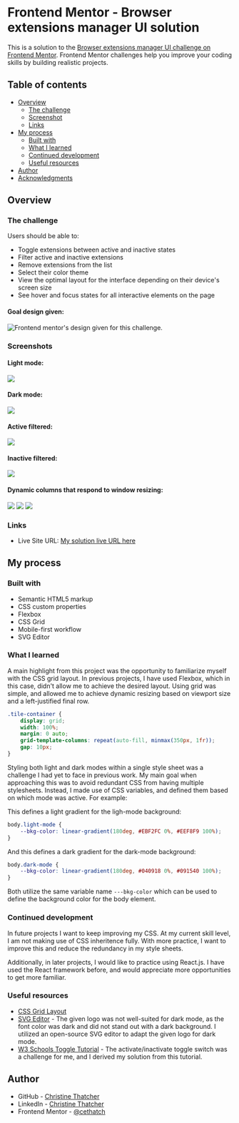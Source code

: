# Frontend Mentor - Browser extensions manager UI solution

This is a solution to the [Browser extensions manager UI challenge on Frontend Mentor](https://www.frontendmentor.io/challenges/browser-extension-manager-ui-yNZnOfsMAp). Frontend Mentor challenges help you improve your coding skills by building realistic projects. 

## Table of contents

- [Overview](#overview)
  - [The challenge](#the-challenge)
  - [Screenshot](#screenshot)
  - [Links](#links)
- [My process](#my-process)
  - [Built with](#built-with)
  - [What I learned](#what-i-learned)
  - [Continued development](#continued-development)
  - [Useful resources](#useful-resources)
- [Author](#author)
- [Acknowledgments](#acknowledgments)

## Overview

### The challenge

Users should be able to:

- Toggle extensions between active and inactive states
- Filter active and inactive extensions
- Remove extensions from the list
- Select their color theme
- View the optimal layout for the interface depending on their device's screen size
- See hover and focus states for all interactive elements on the page

#### Goal design given:
![Frontend mentor's design given for this challenge.](./preview.jpg)

### Screenshots

#### Light mode:
![](assets/screen-captures/light-mode.jpeg)

#### Dark mode:
![](./assets/screen-captures/dark-mode.jpeg)

#### Active filtered:
![](./assets/screen-captures/active-filtered.jpeg)

#### Inactive filtered:
![](./assets/screen-captures/inactive-filtered.jpeg)

#### Dynamic columns that respond to window resizing:
![](./assets/screen-captures/dynamic-resizing-1.jpeg)
![](./assets/screen-captures/dynamic-resizing-2.jpeg)
![](./assets/screen-captures/dynamic-resizing-3.jpeg)

### Links

- Live Site URL: [My solution live URL here](https://cethatch.github.io/browser-extenstion-manager/)

## My process

### Built with

- Semantic HTML5 markup
- CSS custom properties
- Flexbox
- CSS Grid
- Mobile-first workflow
- SVG Editor

### What I learned

A main highlight from this project was the opportunity to familiarize myself with the CSS grid layout. In previous projects, I have used Flexbox, which in this case, didn't allow me to achieve the desired layout. Using grid was simple, and allowed me to achieve dynamic resizing based on viewport size and a left-justified final row. 

```css
.tile-container {
    display: grid;
    width: 100%;
    margin: 0 auto;
    grid-template-columns: repeat(auto-fill, minmax(350px, 1fr)); 
    gap: 10px; 
}
```

Styling both light and dark modes within a single style sheet was a challenge I had yet to face in previous work. My main goal when approaching this was to avoid redundant CSS from having multiple stylesheets. Instead, I made use of CSS variables, and defined them based on which mode was active. For example:

This defines a light gradient for the ligh-mode background:
```css
body.light-mode {
    --bkg-color: linear-gradient(180deg, #EBF2FC 0%, #EEF8F9 100%);
}
```

And this defines a dark gradient for the dark-mode background:
```css
body.dark-mode {
    --bkg-color: linear-gradient(180deg, #040918 0%, #091540 100%);
}
```

Both utilize the same variable name ```---bkg-color``` which can be used to define the background color for the body element.

### Continued development

In future projects I want to keep improving my CSS. At my current skill level, I am not making use of CSS inheritence fully. With more practice, I want to improve this and reduce the redundancy in my style sheets. 

Additionally, in later projects, I would like to practice using React.js. I have used the React framework before, and would appreciate more opportunities to get more familiar.

### Useful resources

- [CSS Grid Layout](https://css-tricks.com/snippets/css/complete-guide-grid/)
- [SVG Editor](https://svgedit.netlify.app/editor/index.html) - The given logo was not well-suited for dark mode, as the font color was dark and did not stand out with a dark background. I utilized an open-source SVG editor to adapt the given logo for dark mode. 
- [W3 Schools Toggle Tutorial](https://www.w3schools.com/howto/howto_css_switch.asp) - The activate/inactivate toggle switch was a challenge for me, and I derived my solution from this tutorial. 

## Author

- GitHub - [Christine Thatcher](https://github.com/cethatch)
- LinkedIn - [Christine Thatcher](https://www.linkedin.com/in/cethatcher/)
- Frontend Mentor - [@cethatch](https://www.frontendmentor.io/profile/cethatch)
